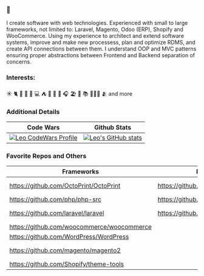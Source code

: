 ### 👋

I create software with web technologies.  Experienced with small to large frameworks, not limited to: Laravel, Magento, Odoo (ERP), Shopify and WooCommerce.  Using my experience to architect and extend software systems, improve and make new processess, plan and optimize RDMS, and create API connections between them.  I understand OOP and MVC patterns ensuring proper abstractions between Frontend and Backend separation of concerns.

### Interests:
☀️ 🐈 🌌 🌠 🍻 💻 ⛺ 🔭 🏀 🎵 🎧 🏖️ 🍷 📚 🧑‍🤝‍🧑 🫂 and more

### Additional Details
Code Wars | Github Stats |
--------- | --- |
<a href="https://www.codewars.com/users/LeoNaN" title="Leo Codewars Profile"><img src="https://www.codewars.com/users/LeoNaN/badges/large" alt="Leo CodeWars Profile"></a> | [![Leo's GitHub stats](https://github-readme-stats-delta-one-73.vercel.app/api?username=its-leofisher&count_private=true&show_icons=true&theme=ambient_gradient&rank_icon=github)](https://github.com/its-leofisher/) |

### Favorite Repos and Others
Frameworks | Programming | Inspiration | Useful |
---------- | ----------- | ----------- | ------ |
https://github.com/OctoPrint/OctoPrint | https://github.com/braydie/PragProgTips | https://github.com/mezzoblue/csszengarden.com | https://github.com/mathieudutour/svg-path-visualizer |
https://github.com/php/php-src | https://github.com/w3c | https://github.com/BancoLin/BuddhaSay | https://github.com/sarcadass/granim.js |
https://github.com/laravel/laravel | https://github.com/OWASP/Top10 | https://github.com/pagespeed-pro/css-art.com | https://github.com/weprovide/valet-plus
https://github.com/woocommerce/woocommerce | | https://github.com/chrislgarry/Apollo-11 | https://github.com/Homebrew/brew
https://github.com/WordPress/WordPress | | | 
https://github.com/magento/magento2 | | | https://github.com/mage2tv/magento-cache-clean
https://github.com/Shopify/theme-tools | | | |
